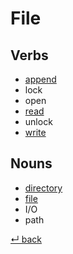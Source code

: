 # File

## Verbs

  - [append](append.md)
  - lock
  - open
  - [read](read.md)
  - unlock
  - [write](write.md)
  
## Nouns

  - [directory](directory.md)
  - [file](file.md)
  - I/O
  - path

[↵ back](../README.md)
